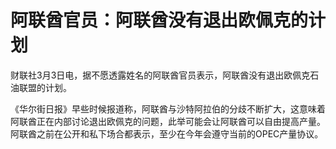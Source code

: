 # 阿联酋官员：阿联酋没有退出欧佩克的计划

财联社3月3日电，据不愿透露姓名的阿联酋官员表示，阿联酋没有退出欧佩克石油联盟的计划。

《华尔街日报》早些时候报道称，阿联酋与沙特阿拉伯的分歧不断扩大，这意味着阿联酋正在内部讨论退出欧佩克的问题，此举可能会让阿联酋可以自由提高产量。阿联酋之前在公开和私下场合都表示，至少在今年会遵守当前的OPEC产量协议。

